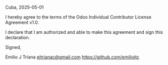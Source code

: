 Cuba, 2025-05-01

I hereby agree to the terms of the Odoo Individual Contributor License
Agreement v1.0.

I declare that I am authorized and able to make this agreement and sign this
declaration.

Signed,

Emilio J Triana ejtrianac@gmail.com  https://github.com/emiliojtc
